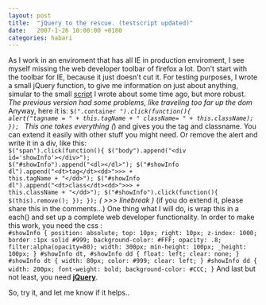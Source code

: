 ```yaml
---
layout: post
title:  "jQuery to the rescue. (testscript updated)"
date:   2007-1-26 10:00:00 +0100
categories: habari
---
```

As I work in an enviroment that has all IE in production enviroment, I see myself missing the web developer toolbar of firefox a lot. Don't start with the toolbar for IE, because it just doesn't cut it.
For testing purposes, I wrote a small jQuery function, to give me information on just about anything, simular to the small <a href="http://www.wnas.nl/?p=192" title="testscript">script</a> I wrote about some time ago, but more robust.<!--more-->
<em>The previous version had some problems, like traveling too far up the dom</em>
Anyway, here it is:
<code>$(".container *").click(function(){
		alert("tagname = " + this.tagName + " className= " + this.className);
	});
</code>
This one takes everything (*) and gives you the tag and classname. You can extend it easily with other stuff you might need. Or remove the alert and write it in a div, like this:
<code>
$("span").click(function(){
	$("body").append("&#60;div id='showInfo'&#62;&#60;/div&#62;");
	$("#showInfo").append("&#60;dl&#62;&#60;/dl&#62;");
	$("#showInfo dl").append("&#60;dt&#62;tag&#60;/dt&#62;&#60;dd&#62;">>>
        + this.tagName + "&#60;/dd&#62;");
	$("#showInfo dl").append("&#60;dt&#62;class&#60;/dt&#62;&#60;dd&#62;">>>
        + this.className + "&#60;/dd&#62;");
	$("#showInfo").click(function(){
		$(this).remove();
	});
});</code>
<em>( >>> linebreak )</em>
(if you do extend it, please share this in the comments...)
One thing what I will do, is wrap this in a each() and set up a complete web developer functionality.
In order to make this work, you need the css :
<code>
#showInfo {
	position: absolute;
	top: 10px;
	right: 10px;
	z-index: 1000;
	border :1px solid #999;
	background-color: #FFF;
	opacity: .8;
	filter:alpha(opacity=80);
	width: 300px;
	min-height: 100px;
	_height: 100px;
}
#showInfo dt, #showInfo dd {
	float: left;
	clear: none;
}
#showInfo dt {
	width: 80px;
	color: #999;
	clear: left;
}
#showInfo dd {
	width: 200px;
	font-weight: bold;
	background-color: #CCC;
}</code>
And last but not least, you need <strong><a href="http://www.jquery.com" title="jquery">jQuery</a></strong>.

So, try it, and let me know if it helps..